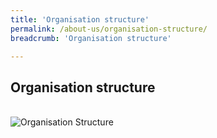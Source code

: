 ```yaml
---
title: 'Organisation structure'
permalink: /about-us/organisation-structure/
breadcrumb: 'Organisation structure'

---
```


## Organisation structure
<div class="image">
    <br><img src="/images/1545802948932.jpg" title="Organisation Structure" alt="Organisation Structure">
</div>